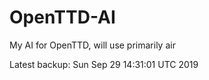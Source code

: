 # OpenTTD-AI
My AI for OpenTTD, will use primarily air

Latest backup: Sun Sep 29 14:31:01 UTC 2019
